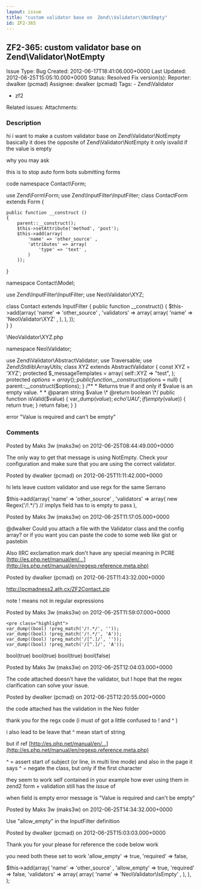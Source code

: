 ```yaml
---
layout: issue
title: "custom validator base on  Zend\\Validator\\NotEmpty"
id: ZF2-365
---
```


ZF2-365: custom validator base on Zend\\Validator\\NotEmpty 
------------------------------------------------------------

 Issue Type: Bug Created: 2012-06-17T18:41:06.000+0000 Last Updated: 2012-06-25T15:05:10.000+0000 Status: Resolved Fix version(s): 
 Reporter:  dwalker (pcmad)  Assignee:  dwalker (pcmad)  Tags: - Zend\\Validator
- zf2
 
 Related issues: 
 Attachments: 
### Description

hi i want to make a custom validator base on Zend\\Validator\\NotEmpty basically it does the opposite of Zend\\Validator\\NotEmpty it only isvaild if the value is empty

why you may ask

this is to stop auto form bots submitting forms

code namespace Contact\\Form;

use Zend\\Form\\Form; use Zend\\InputFilter\\InputFilter; class ContactForm extends Form {

 
    public function __construct ()
    {
        parent::__construct();
        $this->setAttribute('method', 'post');
        $this->add(array(
            'name' => 'other_source' , 
            'attributes' => array(
                'type' => 'text' , 
            )
        )); 


}

namespace Contact\\Model;

use Zend\\InputFilter\\InputFilter; use Neo\\Validator\\XYZ;

class Contact extends InputFilter { public function \_\_construct() { $this->add(array( 'name' => 'other\_source' , 'validators' => array( array( 'name' => 'Neo\\Validator\\XYZ' , ), ), ));  
 } }

\\NeoValidator\\XYZ.php

namespace Neo\\Validator;

use Zend\\Validator\\AbstractValidator; use Traversable; use Zend\\Stdlib\\ArrayUtils; class XYZ extends AbstractValidator { const XYZ = 'XYZ'; protected $\_messageTemplates = array( self::XYZ => "test", ); protected $options = array( ); public function \_\_construct($options = null) { parent::\_\_construct($options); } /\*\* \* Returns true if and only if $value is an empty value. \* \* @param string $value \* @return boolean \*/ public function isValid($value) { var\_dump($value); echo 'UAU'; if(empty($value)) { return true; } return false; } }

error "Value is required and can't be empty"

 

 

### Comments

Posted by Maks 3w (maks3w) on 2012-06-25T08:44:49.000+0000

The only way to get that message is using NotEmpty. Check your configuration and make sure that you are using the correct validator.

 

 

Posted by dwalker (pcmad) on 2012-06-25T11:11:42.000+0000

hi lets leave custom validator and use regx for the same Serrano

$this->add(array( 'name' => 'other\_source' , 'validators' => array( new Regex('/!.\*/') // implys field has to is empty to pass ),

 

 

Posted by Maks 3w (maks3w) on 2012-06-25T11:17:05.000+0000

@dwalker Could you attach a file with the Validator class and the config array? or if you want you can paste the code to some web like gist or pastebin

Also IIRC exclamation mark don't have any special meaning in PCRE [http://es.php.net/manual/en/…](http://es.php.net/manual/en/regexp.reference.meta.php)

 

 

Posted by dwalker (pcmad) on 2012-06-25T11:43:32.000+0000

<http://pcmadness2.ath.cx/ZF2Contact.zip>

note ! means not in regular expressions

 

 

Posted by Maks 3w (maks3w) on 2012-06-25T11:59:07.000+0000

 
    <pre class="highlight">
    var_dump((bool) !preg_match('/!.*/', ''));
    var_dump((bool) !preg_match('/!.*/', 'A'));
    var_dump((bool) !preg_match('/[^.]/', ''));
    var_dump((bool) !preg_match('/[^.]/', 'A'));


bool(true) bool(true) bool(true) bool(false)

 

 

Posted by Maks 3w (maks3w) on 2012-06-25T12:04:03.000+0000

The code attached doesn't have the validator, but I hope that the regex clarification can solve your issue.

 

 

Posted by dwalker (pcmad) on 2012-06-25T12:20:55.000+0000

the code attached has the validation in the Neo folder

thank you for the regx code (i must of got a little confused to ! and ^ )

i also lead to be leave that ^ mean start of string

but if ref [http://es.php.net/manual/en/…](http://es.php.net/manual/en/regexp.reference.meta.php)

^ = assert start of subject (or line, in multi line mode) and also in the page it says ^ = negate the class, but only if the first character

they seem to work self contained in your example how ever using them in zend2 form + validation still has the issue of

when field is empty error message is "Value is required and can't be empty"

 

 

Posted by Maks 3w (maks3w) on 2012-06-25T14:34:32.000+0000

Use "allow\_empty" in the InputFilter definition

 

 

Posted by dwalker (pcmad) on 2012-06-25T15:03:03.000+0000

Thank you for your please for reference the code below work

you need both these set to work 'allow\_empty' => true, 'required' => false,

$this->add(array( 'name' => 'other\_source' , 'allow\_empty' => true, 'required' => false, 'validators' => array( array( 'name' => 'Neo\\Validator\\IsEmpty' , ), ), );

 

 